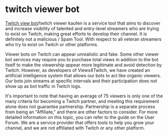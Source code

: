 # twitch viewer bot
[Twitch view bot](https://views4twitch.com/)/twitch viewer kaufen is a service tool that aims to discover and increase visibility of talented and entry-level streamers who are trying to exist on Twitch, making great efforts to develop their channel. It is definitely not a malicious / Spam Tool. With respect to all veteran streamers who try to exist on Twitch or other platforms.

Viewer bots on Twitch can appear unrealistic and fake. Some other viewer bot services may require you to purchase total views in addition to the bot itself to make the viewership appear more legitimate and avoid detection by Twitch. However, as developers of Views4Twitch, we have created an artificial intelligence system that allows our bots to act like organic viewers. Our bots join streams at specific intervals and their participation does not show up as bot traffic in Twitch logs.

It's important to note that having an average of 75 viewers is only one of the many criteria for becoming a Twitch partner, and meeting this requirement alone does not guarantee partnership. Partnership is a separate process from being an "Affiliate," and there are other factors to consider. For more detailed information on this topic, you can refer to the guide on the User Forum. We are a service provider that offers tools to help you grow your channel, and we are not affiliated with Twitch or any other platform.
